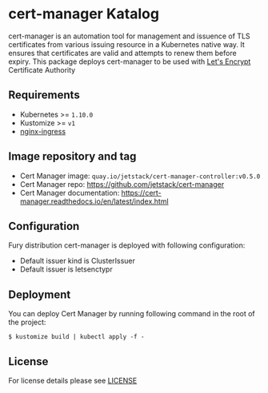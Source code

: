 # cert-manager Katalog

cert-manager is an automation tool for management and issuence of TLS certificates from various issuing resource in a Kubernetes native way. It ensures that certificates are valid and attempts to renew them before expiry. This package deploys cert-manager to be used with [Let's Encrypt](https://letsencrypt.org/) Certificate Authority


## Requirements

- Kubernetes >= `1.10.0`
- Kustomize >= `v1`
- [nginx-ingress]()


## Image repository and tag

* Cert Manager image: `quay.io/jetstack/cert-manager-controller:v0.5.0`
* Cert Manager repo: https://github.com/jetstack/cert-manager 
* Cert Manager documentation: https://cert-manager.readthedocs.io/en/latest/index.html


## Configuration

Fury distribution cert-manager is deployed with following configuration:

- Default issuer kind is ClusterIssuer
- Default issuer is letsenctypr


## Deployment

You can deploy Cert Manager by running following command in the root of the project:

`$ kustomize build | kubectl apply -f -`


## License

For license details please see [LICENSE](https://sighup.io/fury/license) 
